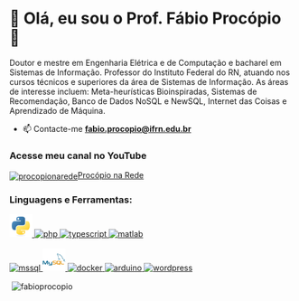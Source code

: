 
# 👋 Olá, eu sou o Prof. Fábio Procópio 👋
Doutor e mestre em Engenharia Elétrica e de Computação e bacharel em Sistemas de Informação. Professor do Instituto Federal do RN, atuando nos cursos técnicos e superiores da área de Sistemas de Informação. As áreas de interesse incluem: Meta-heurísticas Bioinspiradas, Sistemas de Recomendação, Banco de Dados NoSQL e NewSQL, Internet das Coisas e Aprendizado de Máquina.

- 📫 Contacte-me **fabio.procopio@ifrn.edu.br**

<h3 align="left">Acesse meu canal no YouTube</h3>
<p align="left">
<a href="https://www.youtube.com/c/procopionarede" target="blank"><img align="center" src="https://raw.githubusercontent.com/rahuldkjain/github-profile-readme-generator/master/src/images/icons/Social/youtube.svg" alt="procopionarede" height="30" width="40" />Procópio na Rede</a>
</p>

<h3 align="left">Linguagens e Ferramentas:</h3>
<p align="left"> 
   
  <a href="https://www.python.org" target="_blank">
    <img src="https://raw.githubusercontent.com/devicons/devicon/master/icons/python/python-original.svg" alt="python" width="40" height="40"/> 
  </a> 
  <a href="http://www.php.net" target="_blank">
     <img src="https://cdn.jsdelivr.net/gh/devicons/devicon/icons/php/php-original.svg" alt="php" width="40" height="40"/>
  </a>  
   <a href="https://nodejs.org/en" target="_blank">
     <mg src="https://cdn.jsdelivr.net/gh/devicons/devicon/icons/nodejs/nodejs-original.svg" alt="nodejs" width="40" height="40"/>
  </a>  
  <a href="https://www.typescriptlang.org/" target="_blank">
     <img src="https://cdn.jsdelivr.net/gh/devicons/devicon/icons/typescript/typescript-original.svg" alt="typescript" width="40" height="40"/>
  </a> 
  <a href="https://www.mathworks.com/" target="_blank">
    <img src="https://upload.wikimedia.org/wikipedia/commons/2/21/Matlab_Logo.png" alt="matlab" width="40" height="40"/>
  </a><br><br>
   
   <a href="https://www.microsoft.com/en-us/sql-server" target="_blank">
    <img src="https://www.svgrepo.com/show/303229/microsoft-sql-server-logo.svg" alt="mssql" width="40" height="40"/>
  </a> 
  <a href="https://www.mysql.com/" target="_blank"> 
    <img src="https://raw.githubusercontent.com/devicons/devicon/master/icons/mysql/mysql-original-wordmark.svg" alt="mysql" width="40" height="40"/> 
  </a>
  <a href="https://www.docker.com" target="_blank">
    <img src="https://cdn.jsdelivr.net/gh/devicons/devicon/icons/docker/docker-plain-wordmark.svg" alt="docker" width="40" height="40"/>
  </a>  
  <a href="https://www.arduino.cc/" target="_blank"> 
    <img src="https://cdn.worldvectorlogo.com/logos/arduino-1.svg" alt="arduino" width="40" height="40"/>
  </a> 
  <a href="https://br.wordpress.org/" target="_blank"> 
    <img src="https://cdn.jsdelivr.net/gh/devicons/devicon/icons/wordpress/wordpress-original.svg" alt="wordpress" width="40" height="40"/>
  </a>     
  
          
              
               
          
          
          

  
</p>

<p>&nbsp;<img align="center" src="https://github-readme-stats.vercel.app/api?username=fabioprocopio&show_icons=true&locale=en" alt="fabioprocopio" /></p>
